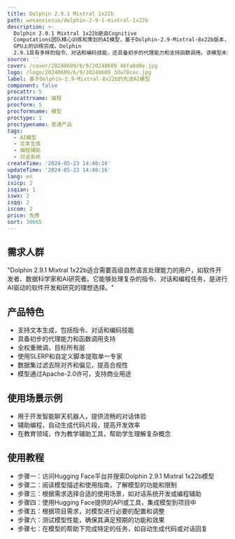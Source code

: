 ```yaml
---
title: Dolphin 2.9.1 Mixtral 1x22b
path: wenanxiezuo/dolphin-2-9-1-mixtral-1x22b
description: >-
  Dolphin 2.9.1 Mixtral 1x22b是由Cognitive
  Computations团队精心训练和策划的AI模型，基于Dolphin-2.9-Mixtral-8x22b版本，拥有Apache-2.0许可。该模型具备64k上下文容量，通过16k序列长度的全权重微调，经过27小时在8个H100
  GPU上的训练完成。Dolphin
  2.9.1具有多样的指令、对话和编码技能，还具备初步的代理能力和支持函数调用。该模型未进行审查，数据集已过滤去除对齐和偏见，使其更加合规。建议在作为服务公开之前，实施自己的对齐层。
source: ''
cover: /cover/20240609/6/9/20240609_46fa0d0e.jpg
logo: /logo/20240609/6/9/20240609_3da78cec.jpg
label: 基于Dolphin-2.9-Mixtral-8x22b的先进AI模型
component: false
procattr: 5
procattrname: 编程
procform: 5
procformname: 模型
proctype: 1
proctypename: 普通产品
tags:
  - AI模型
  - 文本生成
  - 编程辅助
  - 对话系统
createTime: '2024-05-23 14:48:16'
updateTime: '2024-05-23 14:48:16'
lang: en
isicp: 2
isqian: 1
iswx: 2
isqq: 2
iscom: 2
price: 免费
sort: 30665
---
```




## 需求人群
"Dolphin 2.9.1 Mixtral 1x22b适合需要高级自然语言处理能力的用户，如软件开发者、数据科学家和AI研究者。它能够处理复杂的指令、对话和编程任务，是进行AI驱动的软件开发和研究的理想选择。"

## 产品特色
* 支持文本生成，包括指令、对话和编码技能
* 具备初步的代理能力和函数调用支持
* 全权重微调，目标所有层
* 使用SLERP和自定义脚本提取单一专家
* 数据集过滤去除对齐和偏见，提高合规性
* 模型通过Apache-2.0许可，支持商业用途

## 使用场景示例
* 用于开发智能聊天机器人，提供流畅的对话体验
* 辅助编程，自动生成代码片段，提高开发效率
* 在教育领域，作为教学辅助工具，帮助学生理解复杂概念

## 使用教程
* 步骤一：访问Hugging Face平台并搜索Dolphin 2.9.1 Mixtral 1x22b模型
* 步骤二：阅读模型描述和使用指南，了解模型的功能和限制
* 步骤三：根据需求选择合适的使用场景，如对话系统开发或编程辅助
* 步骤四：使用Hugging Face提供的API或工具，集成模型到项目中
* 步骤五：根据项目需求，对模型进行必要的配置和调整
* 步骤六：测试模型性能，确保其满足预期的功能和效果
* 步骤七：在模型的帮助下完成特定的任务，如自动生成代码或对话回复

  
